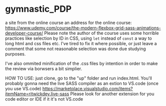 # gymnastic_PDP
a site from the online course
an address for the online course: https://www.udemy.com/course/the-modern-flexbox-grid-sass-animations-developer-course/
Please note the author of the course uses some horrible practices like  selection by ID in CSS, using `let` instead of `const` a way to long html and css files etc. I've tired to fix it where possible, or just leave a comment that some not reasonable selection was done due studying purposes.

I've also ommited minification of the .css files by intention in order to make the review via borwsers a bit simplier.

HOW TO USE: just clone, go to the "up" folder and run index.html.
You'll probably gonna need the live SASS compiler as an extion to VS.code (once you use VS.code) https://marketplace.visualstudio.com/items?itemName=ritwickdey.live-sass
Please look for another extension for you code editor or IDE if it it's not VS.code

